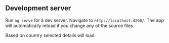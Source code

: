 
## Development server

Run `ng serve` for a dev server. Navigate to `http://localhost:4200/`. The app will automatically reload if you change any of the source files.

Based  on country selected details will load
